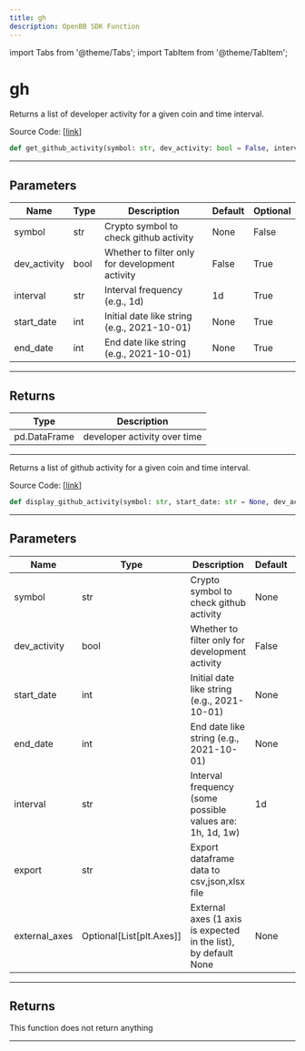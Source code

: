 ```yaml
---
title: gh
description: OpenBB SDK Function
---
```


import Tabs from '@theme/Tabs';
import TabItem from '@theme/TabItem';

# gh

<Tabs>
<TabItem value="model" label="Model" default>

Returns  a list of developer activity for a given coin and time interval.

Source Code: [[link](https://github.com/OpenBB-finance/OpenBBTerminal/tree/main/openbb_terminal/cryptocurrency/due_diligence/santiment_model.py#L28)]

```python
def get_github_activity(symbol: str, dev_activity: bool = False, interval: str = "1d", start_date: str = None, end_date: str = None) -> pd.DataFrame
```
---
## Parameters

| Name | Type | Description | Default | Optional |
| ---- | ---- | ----------- | ------- | -------- |
| symbol | str | Crypto symbol to check github activity | None | False |
| dev_activity | bool | Whether to filter only for development activity | False | True |
| interval | str | Interval frequency (e.g., 1d) | 1d | True |
| start_date | int | Initial date like string (e.g., 2021-10-01) | None | True |
| end_date | int | End date like string (e.g., 2021-10-01) | None | True |

---
## Returns

| Type | Description |
| ---- | ----------- |
| pd.DataFrame | developer activity over time |

---


</TabItem>
<TabItem value="view" label="View">

Returns a list of github activity for a given coin and time interval.

Source Code: [[link](https://github.com/OpenBB-finance/OpenBBTerminal/tree/main/openbb_terminal/cryptocurrency/due_diligence/santiment_view.py#L25)]

```python
def display_github_activity(symbol: str, start_date: str = None, dev_activity: bool = False, end_date: str = None, interval: str = "1d", export: str = "", external_axes: Optional[List[matplotlib.axes._axes.Axes]] = None) -> None
```
---
## Parameters

| Name | Type | Description | Default | Optional |
| ---- | ---- | ----------- | ------- | -------- |
| symbol | str | Crypto symbol to check github activity | None | False |
| dev_activity | bool | Whether to filter only for development activity | False | True |
| start_date | int | Initial date like string (e.g., 2021-10-01) | None | True |
| end_date | int | End date like string (e.g., 2021-10-01) | None | True |
| interval | str | Interval frequency (some possible values are: 1h, 1d, 1w) | 1d | True |
| export | str | Export dataframe data to csv,json,xlsx file |  | True |
| external_axes | Optional[List[plt.Axes]] | External axes (1 axis is expected in the list), by default None | None | True |

---
## Returns

This function does not return anything

---


</TabItem>
</Tabs>